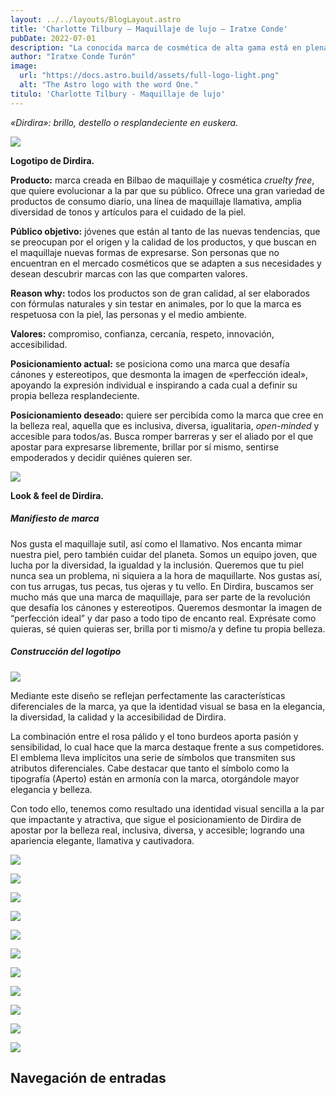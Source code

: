```yaml
---
layout: ../../layouts/BlogLayout.astro
title: 'Charlotte Tilbury – Maquillaje de lujo – Iratxe Conde'
pubDate: 2022-07-01
description: "La conocida marca de cosmética de alta gama está en plena transformación digital y quiere poner su foco en crear productos más **sostenibles y responsables.** Para proyectar este cambio y alinearse con su nueva estrategia de marca, Charlotte Tilbury busca un **rebranding** acorde a sus principios y valores."
author: "Iratxe Conde Turón"
image:
  url: "https://docs.astro.build/assets/full-logo-light.png"
  alt: "The Astro logo with the word One."
titulo: 'Charlotte Tilbury - Maquillaje de lujo'
---
```


_«Dirdira»: brillo, destello o resplandeciente en euskera._

[![](https://iratxeconde.wordpress.com/wp-content/uploads/2022/08/dirdira-logo-1.png?w=1024)](https://iratxeconde.wordpress.com/wp-content/uploads/2022/08/dirdira-logo-1.png)

**Logotipo de Dirdira.**

**Producto:** marca creada en Bilbao de maquillaje y cosmética _cruelty free_, que quiere evolucionar a la par que su público. Ofrece una gran variedad de productos de consumo diario, una línea de maquillaje llamativa, amplia diversidad de tonos y artículos para el cuidado de la piel.

**Público objetivo:** jóvenes que están al tanto de las nuevas tendencias, que se preocupan por el origen y la calidad de los productos, y que buscan en el maquillaje nuevas formas de expresarse. Son personas que no encuentran en el mercado cosméticos que se adapten a sus necesidades y desean descubrir marcas con las que comparten valores.

**Reason why:** todos los productos son de gran calidad, al ser elaborados con fórmulas naturales y sin testar en animales, por lo que la marca es respetuosa con la piel, las personas y el medio ambiente.

**Valores:** compromiso, confianza, cercanía, respeto, innovación, accesibilidad.

**Posicionamiento actual:** se posiciona como una marca que desafía cánones y estereotipos, que desmonta la imagen de «perfección ideal», apoyando la expresión individual e inspirando a cada cual a definir su propia belleza resplandeciente.

**Posicionamiento deseado:** quiere ser percibida como la marca que cree en la belleza real, aquella que es inclusiva, diversa, igualitaria, _open-minded_ y accesible para todos/as. Busca romper barreras y ser el aliado por el que apostar para expresarse libremente, brillar por sí mismo, sentirse empoderados y decidir quiénes quieren ser.

[![](https://iratxeconde.wordpress.com/wp-content/uploads/2022/08/look-feel-dirdira.png)](https://iratxeconde.wordpress.com/wp-content/uploads/2022/08/look-feel-dirdira.png)

**Look & feel de Dirdira.**

##### **Manifiesto de marca**

Nos gusta el maquillaje sutil, así como el llamativo. Nos encanta mimar nuestra piel, pero también cuidar del planeta. Somos un equipo joven, que lucha por la diversidad, la igualdad y la inclusión. Queremos que tu piel nunca sea un problema, ni siquiera a la hora de maquillarte. Nos gustas así, con tus arrugas, tus pecas, tus ojeras y tu vello. En Dirdira, buscamos ser mucho más que una marca de maquillaje, para ser parte de la revolución que desafía los cánones y estereotipos. Queremos desmontar la imagen de “perfección ideal” y dar paso a todo tipo de encanto real. Exprésate como quieras, sé quien quieras ser, brilla por ti mismo/a y define tu propia belleza.

##### Construcción del logotipo

![](https://iratxeconde.wordpress.com/wp-content/uploads/2022/08/image-e1660817467322.png)

Mediante este diseño se reflejan perfectamente las características diferenciales de la marca, ya que la identidad visual se basa en la elegancia, la diversidad, la calidad y la accesibilidad de Dirdira.

La combinación entre el rosa pálido y el tono burdeos aporta pasión y sensibilidad, lo cual hace que la marca destaque frente a sus competidores. El emblema lleva implícitos una serie de símbolos que transmiten sus atributos diferenciales. Cabe destacar que tanto el símbolo como la tipografía (Aperto) están en armonía con la marca, otorgándole mayor elegancia y belleza.

Con todo ello, tenemos como resultado una identidad visual sencilla a la par que impactante y atractiva, que sigue el posicionamiento de Dirdira de apostar por la belleza real, inclusiva, diversa, y accesible; logrando una apariencia elegante, llamativa y cautivadora.

![](https://iratxeconde.wordpress.com/wp-content/uploads/2022/08/dirdira-packaging-1.png)

![](https://iratxeconde.wordpress.com/wp-content/uploads/2022/08/dirdira-packaging-2-1.png)

![](https://iratxeconde.wordpress.com/wp-content/uploads/2022/08/dirdira-bolsa-5.png)

![](https://iratxeconde.wordpress.com/wp-content/uploads/2022/08/dirdira-shop-1-1.png)

![](https://iratxeconde.wordpress.com/wp-content/uploads/2022/08/dirdira-shop-2-1.png)

[![](https://iratxeconde.wordpress.com/wp-content/uploads/2022/08/reticula-y-posicionamiento-e1660820067539.png)](https://iratxeconde.wordpress.com/wp-content/uploads/2022/08/reticula-y-posicionamiento-e1660820067539.png)

[![](https://iratxeconde.wordpress.com/wp-content/uploads/2022/08/versiones-1.png?w=1024)](https://iratxeconde.wordpress.com/wp-content/uploads/2022/08/versiones-1.png)

[![](https://iratxeconde.wordpress.com/wp-content/uploads/2022/08/versiones-2.png?w=1024)](https://iratxeconde.wordpress.com/wp-content/uploads/2022/08/versiones-2.png)

[![](https://iratxeconde.wordpress.com/wp-content/uploads/2022/08/versiones-3.png?w=1024)](https://iratxeconde.wordpress.com/wp-content/uploads/2022/08/versiones-3.png)

[![](https://iratxeconde.wordpress.com/wp-content/uploads/2022/08/colores-corporativos.png?w=1024)](https://iratxeconde.wordpress.com/wp-content/uploads/2022/08/colores-corporativos.png)

[![](https://iratxeconde.wordpress.com/wp-content/uploads/2022/08/tipografias.png?w=1024)](https://iratxeconde.wordpress.com/wp-content/uploads/2022/08/tipografias.png)

Navegación de entradas
----------------------